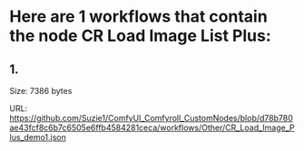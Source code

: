 # Here are 1 workflows that contain the node CR Load Image List Plus:

## 1. 

Size: 7386 bytes

URL: https://github.com/Suzie1/ComfyUI_Comfyroll_CustomNodes/blob/d78b780ae43fcf8c6b7c6505e6ffb4584281ceca/workflows/Other/CR_Load_Image_Plus_demo1.json

